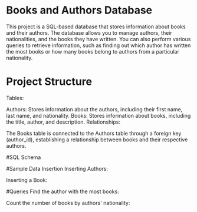 # Books and Authors Database
This project is a SQL-based database that stores information about books and their authors. The database allows you to manage authors, their nationalities, and the books they have written. You can also perform various queries to retrieve information, such as finding out which author has written the most books or how many books belong to authors from a particular nationality.

# Project Structure
Tables:

Authors: Stores information about the authors, including their first name, last name, and nationality.
Books: Stores information about books, including the title, author, and description.
Relationships:

The Books table is connected to the Authors table through a foreign key (author_id), establishing a relationship between books and their respective authors.

#SQL Schema

#Sample Data Insertion
Inserting Authors:

Inserting a Book:

#Queries
Find the author with the most books:


Count the number of books by authors' nationality:


